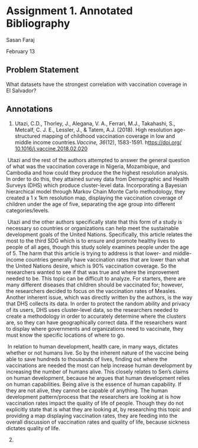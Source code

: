 # Assignment 1. Annotated Bibliography

Sasan Faraj

February 13

## Problem Statement

What datasets have the strongest correlation with vaccination coverage in El Salvador?

## Annotations 

1.  Utazi, C.D., Thorley, J., Alegana, V. A., Ferrari, M.J., Takahashi, S., Metcalf, C. J. E., Lessler, J., & Tatem, A.J. (2018). High resolution age-structured mapping of childhood vaccination coverage in low and middle income countries.*Vaccine, 36*(12), 1583-1591. h[ttps://doi.org/ 10.1016/j.vaccine.2018.02.020](https://doi.org/10.1016/j.vaccine.2018.02.020)	

   

​     Utazi and the rest of the authors attempted to answer the general question of what was the vaccination coverage in Nigeria, Mozambique, and Cambodia and how could they produce the the highest resolution analysis. In order to do this, they attained survey data from Demographic and Health Surveys (DHS) which produce cluster-level data. Incorporating a Bayesian hierarchical model through Markov Chain Monte Carlo methodology, they created a 1 x 1km resolution map, displaying the vaccination coverage of children under the age of five, separating the age group into different categories/levels. 

​	Utazi and the other authors specifically state that this form of a study is necessary so countries or organizations can help meet the sustainable development goals of the United Nations. Specifically, this article relates the most to the third SDG which is to ensure and promote healthy lives to people of all ages, though this study solely examines people under the age of 5. The harm that this article is trying to address is that lower- and middle-income countries generally have vaccination rates that are lower than what the United Nations desire, which is 90% vaccination coverage. So the researchers wanted to see if that was true and where the improvement needed to be. This topic can be difficult to analyze. For starters, there are many different diseases that children should be vaccinated for; however, the researchers decided to focus on the vaccination rates of Measles. Another inherent issue, which was directly written by the authors, is the way that DHS collects its data. In order to protect the random ability and privacy of its users, DHS uses cluster-level data, so the researchers needed to create a methodology in order to accurately determine where the clusters are, so they can have geographically correct data. If the researchers want to display where governments and organizations need to vaccinate, they must know the specific locations of where to go.	

​      In relation to human development, health care, in many ways, dictates whether or not humans live. So by the inherent nature of the vaccine being able to save hundreds to thousands of lives, finding out where the vaccinations are needed the most can help increase human development by increasing the number of humans alive. This closely relates to Sen’s claims on human development, because he argues that human development relies on human capabilities. Being alive is the essence of human capability. If they are not alive, they cannot be capable of anything. The human development pattern/process that the researchers are looking at is how vaccination rates impact the quality of life of people. Though they do not explicitly state that is what they are looking at, by researching this topic and providing a map displaying vaccination rates, they are feeding into the overall discussion of vaccination rates and quality of life, because sickness dictates quality of life.

2. 

